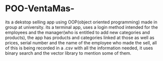 # POO-VentaMas-
its a dekstop selling app using OOP(object oriented programming) made in group at university.
its a terminal app, uses a login method intended for the employees and the manager(who is entitled to add new categories and products), the app has products and categories linked at those as well as prices, serial number and the name of the employee who made the sell, all of this is being recorded in a .csv with all the information needed, it uses binary search and the vector library to mention some of them. 
